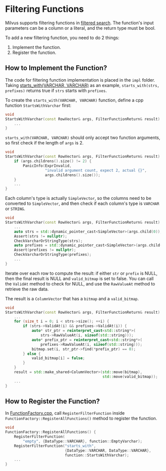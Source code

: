 # Filtering Functions

Milvus supports filtering functions in [filtered search](https://milvus.io/docs/single-vector-search.md#Filtered-search).
The function's input parameters can be a column or a literal, and the return type must be bool.

To add a new filtering function, you need to do 2 things:

1) Implement the function.
2) Register the function.

## How to Implement the Function?

The code for filtering function implementation is placed in the `impl` folder.
Taking [starts_with(VARCHAR, VARCHAR)](./impl/StartsWith.cpp) as an example,
`starts_with(strs, prefixes)` returns true if `strs` starts with `prefixes`.

To create the `starts_with(VARCHAR, VARCHAR)` function, define a cpp function `StartsWithVarchar` first:

```cpp
void
StartsWithVarchar(const RowVector& args, FilterFunctionReturn& result) {
    ...
}
```

`starts_with(VARCHAR, VARCHAR)` should only accept two function arguments, so first check if the length of `args` is 2.

```cpp
void
StartsWithVarchar(const RowVector& args, FilterFunctionReturn& result) {
    if (args.childrens().size() != 2) {
        PanicInfo(ExprInvalid,
                  "invalid argument count, expect 2, actual {}",
                  args.childrens().size());
    }
    ...
}
```

Each column's type is actually `SimpleVector`, so the columns need to be converted to `SimpleVector`, and then check if each column's type is `VARCHAR` or `STRING`.

```cpp
void
StartsWithVarchar(const RowVector& args, FilterFunctionReturn& result) {
    ...
    auto strs = std::dynamic_pointer_cast<SimpleVector>(args.child(0));
    Assert(strs != nullptr);
    CheckVarcharOrStringType(strs);
    auto prefixes = std::dynamic_pointer_cast<SimpleVector>(args.child(1));
    Assert(prefixes != nullptr);
    CheckVarcharOrStringType(prefixes);
    ...
}
```

Iterate over each row to compute the result: if either `str` or `prefix` is NULL, then the final result is NULL and `valid_bitmap` is set to false. You can call the `ValidAt` method to check for NULL, and use the `RawValueAt` method to retrieve the raw data.

The result is a `ColumnVector` that has a `bitmap` and a `valid_bitmap`.

```cpp
void
StartsWithVarchar(const RowVector& args, FilterFunctionReturn& result) {
    ...
    for (size_t i = 0; i < strs->size(); ++i) {
        if (strs->ValidAt(i) && prefixes->ValidAt(i)) {
            auto* str_ptr = reinterpret_cast<std::string*>(
                strs->RawValueAt(i, sizeof(std::string)));
            auto* prefix_ptr = reinterpret_cast<std::string*>(
                prefixes->RawValueAt(i, sizeof(std::string)));
            bitmap.set(i, str_ptr->find(*prefix_ptr) == 0);
        } else {
            valid_bitmap[i] = false;
        }
    }
    result = std::make_shared<ColumnVector>(std::move(bitmap),
                                            std::move(valid_bitmap));
    ...
}
```

## How to Register the Function?

In [FunctionFactory.cpp](./FunctionFactory.cpp), call `RegisterFilterFunction` inside `FunctionFactory::RegisterAllFunctions()` method to register the function.

```cpp
void
FunctionFactory::RegisterAllFunctions() {
    RegisterFilterFunction(
        "empty", {DataType::VARCHAR}, function::EmptyVarchar);
    RegisterFilterFunction("starts_with",
                           {DataType::VARCHAR, DataType::VARCHAR},
                           function::StartsWithVarchar);
    ...
}
```
